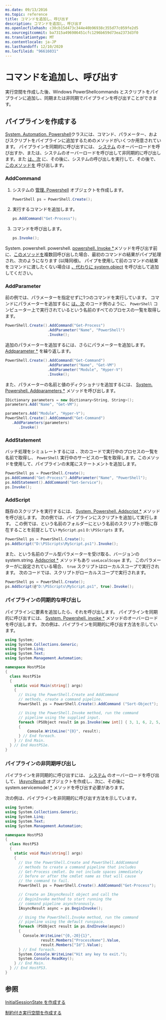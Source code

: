 ```yaml
---
ms.date: 09/13/2016
ms.topic: reference
title: コマンドを追加し、呼び出す
description: コマンドを追加し、呼び出す
ms.openlocfilehash: c30cb15d473c344e40b96938c355d77c059fe2d5
ms.sourcegitcommit: ba7315a496986451cfc1296b659d73ea2373d3f0
ms.translationtype: MT
ms.contentlocale: ja-JP
ms.lasthandoff: 12/10/2020
ms.locfileid: "96616031"
---
```

# <a name="adding-and-invoking-commands"></a>コマンドを追加し、呼び出す

実行空間を作成した後、Windows PowerShellcommands とスクリプトをパイプラインに追加し、同期または非同期でパイプラインを呼び出すことができます。

## <a name="creating-a-pipeline"></a>パイプラインを作成する

[System. Automation. Powershell](/dotnet/api/system.management.automation.powershell)クラスには、コマンド、パラメーター、およびスクリプトをパイプラインに追加するためのメソッドがいくつか用意されています。 パイプラインを同期的に呼び出すには、 [システム](/dotnet/api/System.Management.Automation.PowerShell.Invoke) のオーバーロードを呼び出すか、または、システムのオーバーロードを呼び出して非同期的に呼び出します。また [は、次](/dotnet/api/System.Management.Automation.PowerShell.BeginInvoke) に、その後に、システムの呼び出しを実行して、その後で、 [このメソッドを](/dotnet/api/System.Management.Automation.PowerShell.EndInvoke) 呼び出します。

### <a name="addcommand"></a>AddCommand

1. システムの [管理. Powershell](/dotnet/api/system.management.automation.powershell) オブジェクトを作成します。

   ```csharp
   PowerShell ps = PowerShell.Create();
   ```

2. 実行するコマンドを追加します。

   ```csharp
   ps.AddCommand("Get-Process");
   ```

3. コマンドを呼び出します。

   ```csharp
   ps.Invoke();
   ```

System. powershell. powershell. [powershell. Invoke *](/dotnet/api/System.Management.Automation.PowerShell.Invoke)メソッドを呼び出す前に、[このメソッドを](/dotnet/api/System.Management.Automation.PowerShell.AddCommand)複数回呼び出した場合、最初のコマンドの結果がパイプ処理され、次のようになります (以降同様)。 パイプを使用して前のコマンドの結果をコマンドに渡したくない場合は [、代わりに system.object](/dotnet/api/System.Management.Automation.PowerShell.AddStatement) を呼び出して追加してください。

### <a name="addparameter"></a>AddParameter

 前の例では、パラメーターを指定せずに1つのコマンドを実行しています。 コマンドにパラメーターを追加するに [は、次](/dotnet/api/System.Management.Automation.PSCommand.AddParameter) のコード例のように、 `PowerShell` コンピューター上で実行されているという名前のすべてのプロセスの一覧を取得します。

```csharp
PowerShell.Create().AddCommand("Get-Process")
                   .AddParameter("Name", "PowerShell")
                   .Invoke();
```

追加のパラメーターを追加するには、さらにパラメーターを追加します。 [Addparameter *](/dotnet/api/System.Management.Automation.PSCommand.AddParameter) を繰り返します。

```csharp
PowerShell.Create().AddCommand("Get-Command")
                   .AddParameter("Name", "Get-VM")
                   .AddParameter("Module", "Hyper-V")
                   .Invoke();
```

また、パラメーターの名前と値のディクショナリを追加するには、 [System. Powershell. Addparameters *](/dotnet/api/System.Management.Automation.PowerShell.AddParameters) メソッドを呼び出します。

```csharp
IDictionary parameters = new Dictionary<String, String>();
parameters.Add("Name", "Get-VM");

parameters.Add("Module", "Hyper-V");
PowerShell.Create().AddCommand("Get-Command")
   .AddParameters(parameters)
      .Invoke()

```

### <a name="addstatement"></a>AddStatement

バッチ処理をシミュレートするには[](/dotnet/api/System.Management.Automation.PowerShell.AddStatement) 、次のコードで実行中のプロセスの一覧を名前で取得し、 `PowerShell` 実行中のサービスの一覧を取得します。このメソッドを使用して、パイプラインの末尾にステートメントを追加します。

```csharp
PowerShell ps = PowerShell.Create();
ps.AddCommand("Get-Process").AddParameter("Name", "PowerShell");
ps.AddStatement().AddCommand("Get-Service");
ps.Invoke();
```

### <a name="addscript"></a>AddScript

既存のスクリプトを実行するには、 [System. Powershell. Addscript *](/dotnet/api/System.Management.Automation.PowerShell.AddScript) メソッドを呼び出します。 次の例では、パイプラインにスクリプトを追加して実行します。 この例では、という名前のフォルダーにという名前のスクリプトが既に存在することを前提としてい `MyScript.ps1` `D:\PSScripts` ます。

```csharp
PowerShell ps = PowerShell.Create();
ps.AddScript("D:\PSScripts\MyScript.ps1").Invoke();
```

また、という名前のブール型パラメーターを受け取る、バージョンの system.string. [Addscript *](/dotnet/api/System.Management.Automation.PowerShell.AddScript) メソッドもあり `useLocalScope` ます。 このパラメーターがに設定されている場合、 `true` スクリプトはローカルスコープで実行されます。 次のコードでは、スクリプトがローカルスコープで実行されます。

```csharp
PowerShell ps = PowerShell.Create();
ps.AddScript(@"D:\PSScripts\MyScript.ps1", true).Invoke();
```

### <a name="invoking-a-pipeline-synchronously"></a>パイプラインの同期的な呼び出し

パイプラインに要素を追加したら、それを呼び出します。 パイプラインを同期的に呼び出すには、 [System. Powershell. invoke *](/dotnet/api/System.Management.Automation.PowerShell.Invoke) メソッドのオーバーロードを呼び出します。 次の例は、パイプラインを同期的に呼び出す方法を示しています。

```csharp
using System;
using System.Collections.Generic;
using System.Linq;
using System.Text;
using System.Management.Automation;

namespace HostPS1e
{
  class HostPS1e
  {
    static void Main(string[] args)
    {
      // Using the PowerShell.Create and AddCommand
      // methods, create a command pipeline.
      PowerShell ps = PowerShell.Create().AddCommand ("Sort-Object");

      // Using the PowerShell.Invoke method, run the command
      // pipeline using the supplied input.
      foreach (PSObject result in ps.Invoke(new int[] { 3, 1, 6, 2, 5, 4 }))
      {
          Console.WriteLine("{0}", result);
      } // End foreach.
    } // End Main.
  } // End HostPS1e.
}
```

### <a name="invoking-a-pipeline-asynchronously"></a>パイプラインの非同期呼び出し

パイプラインを非同期的に呼び出すには、 [システム](/dotnet/api/System.Management.Automation.PowerShell.BeginInvoke) のオーバーロードを呼び出して、 [IAsyncResult](/dotnet/api/system.iasyncresult) オブジェクトを作成し、次に、その後に system.servicemodel [*](/dotnet/api/System.Management.Automation.PowerShell.EndInvoke) メソッドを呼び出す必要があります。

 次の例は、パイプラインを非同期的に呼び出す方法を示しています。

```csharp
using System;
using System.Collections.Generic;
using System.Linq;
using System.Text;
using System.Management.Automation;

namespace HostPS3
{
  class HostPS3
  {
    static void Main(string[] args)
    {
      // Use the PowerShell.Create and PowerShell.AddCommand
      // methods to create a command pipeline that includes
      // Get-Process cmdlet. Do not include spaces immediately
      // before or after the cmdlet name as that will cause
      // the command to fail.
      PowerShell ps = PowerShell.Create().AddCommand("Get-Process");

      // Create an IAsyncResult object and call the
      // BeginInvoke method to start running the
      // command pipeline asynchronously.
      IAsyncResult async = ps.BeginInvoke();

      // Using the PowerShell.Invoke method, run the command
      // pipeline using the default runspace.
      foreach (PSObject result in ps.EndInvoke(async))
      {
        Console.WriteLine("{0,-20}{1}",
                result.Members["ProcessName"].Value,
                result.Members["Id"].Value);
      } // End foreach.
      System.Console.WriteLine("Hit any key to exit.");
      System.Console.ReadKey();
    } // End Main.
  } // End HostPS3.
}
```

## <a name="see-also"></a>参照

 [InitialSessionState を作成する](./creating-an-initialsessionstate.md)

 [制約付き実行空間を作成する](./creating-a-constrained-runspace.md)
